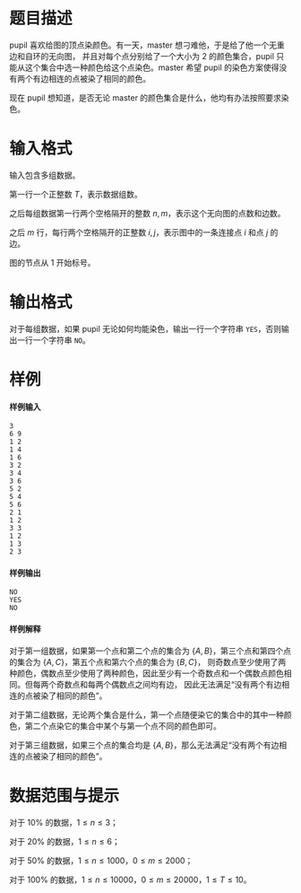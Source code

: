 
# 题目描述

pupil 喜欢给图的顶点染颜色。有一天，master 想刁难他，于是给了他一个无重边和自环的无向图，
并且对每个点分别给了一个大小为 $2$ 的颜色集合，pupil 只能从这个集合中选一种颜色给这个点染色。master 希望 pupil 的染色方案使得没有两个有边相连的点被染了相同的颜色。

现在 pupil 想知道，是否无论 master 的颜色集合是什么，他均有办法按照要求染色。


# 输入格式

输入包含多组数据。

第一行一个正整数 $T$，表示数据组数。

之后每组数据第一行两个空格隔开的整数 $n,m$，表示这个无向图的点数和边数。

之后 $m$ 行，每行两个空格隔开的正整数 $i,j$，表示图中的一条连接点 $i$ 和点 $j$ 的边。

图的节点从 $1$ 开始标号。

# 输出格式

对于每组数据，如果 pupil 无论如何均能染色，输出一行一个字符串 `YES`，否则输出一行一个字符串 `NO`。


# 样例

#### 样例输入
```plain
3
6 9
1 2
1 4
1 6
3 2
3 4
3 6
5 2
5 4
5 6
2 1
1 2
3 3
1 2
1 3
2 3
```
#### 样例输出
```plain
NO
YES
NO
```

#### 样例解释
对于第一组数据，如果第一个点和第二个点的集合为 $\{A,B\}$，第三个点和第四个点的集合为 $\{A,C\}$，第五个点和第六个点的集合为 $\{B,C\}$，
则奇数点至少使用了两种颜色，偶数点至少使用了两种颜色，因此至少有一个奇数点和一个偶数点颜色相同。但每两个奇数点和每两个偶数点之间均有边，
因此无法满足“没有两个有边相连的点被染了相同的颜色”。

对于第二组数据，无论两个集合是什么，第一个点随便染它的集合中的其中一种颜色，第二个点染它的集合中某个与第一个点不同的颜色即可。

对于第三组数据，如果三个点的集合均是 $\{A,B\}$，那么无法满足“没有两个有边相连的点被染了相同的颜色”。


# 数据范围与提示

对于 $10\%$ 的数据，$1 \leq n \leq 3$；

对于 $20\%$ 的数据，$1 \leq n \leq 6$；

对于 $50\%$ 的数据，$1 \leq n \leq 1000$，$0 \leq m \leq 2000$；

对于 $100\%$ 的数据，$1 \leq n \leq 10000$，$0 \leq m \leq 20000$，$1 \leq T \leq 10$。


